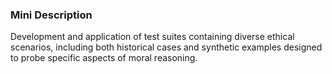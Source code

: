 ### Mini Description

Development and application of test suites containing diverse ethical scenarios, including both historical cases and synthetic examples designed to probe specific aspects of moral reasoning.
